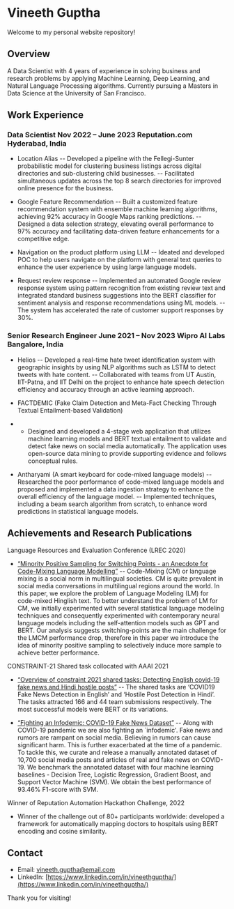 # Vineeth Guptha

Welcome to my personal website repository!

## Overview

A Data Scientist with 4 years of experience in solving business and research problems by applying Machine Learning, Deep Learning, and Natural Language Processing algorithms. Currently pursuing a Masters in Data Science at the University of San Francisco.

## Work Experience

### Data Scientist Nov 2022 – June 2023 Reputation.com Hyderabad, India
-  Location Alias
-- Developed a pipeline with the Fellegi-Sunter probabilistic model for clustering business listings across digital directories and sub-clustering child businesses.
-- Facilitated simultaneous updates across the top 8 search directories for improved online presence for the business.
   
- Google Feature Recommendation
-- Built a customized feature recommendation system with ensemble machine learning algorithms, achieving 92% accuracy in
Google Maps ranking predictions.
-- Designed a data selection strategy, elevating overall performance to 97% accuracy and facilitating data-driven feature
enhancements for a competitive edge.

- Navigation on the product platform using LLM
-- Ideated and developed POC to help users navigate on the platform with general text queries to enhance the user experience by
using large language models.

- Request review response
-- Implemented an automated Google review response system using pattern recognition from existing review text and integrated
standard business suggestions into the BERT classifier for sentiment analysis and response recommendations using ML models.
-- The system has accelerated the rate of customer support responses by 30%.

### Senior Research Engineer June 2021 – Nov 2023 Wipro AI Labs Bangalore, India
- Helios
-- Developed a real-time hate tweet identification system with geographic insights by using NLP algorithms such as LSTM to detect tweets with hate content.
-- Collaborated with teams from UT Austin, IIT-Patna, and IIT Delhi on the project to enhance hate speech detection efficiency and accuracy through an active learning approach.
  
- FACTDEMIC (Fake Claim Detection and Meta-Fact Checking Through Textual Entailment-based Validation)
- - Designed and developed a 4-stage web application that utilizes machine learning models and BERT textual entailment to validate and detect fake news on social media automatically. The application uses open-source data mining to provide supporting evidence
and follows conceptual rules.

- Antharyami (A smart keyboard for code-mixed language models)
-- Researched the poor performance of code-mixed language models and proposed and implemented a data ingestion strategy to enhance the overall efficiency of the language model.
-- Implemented techniques, including a beam search algorithm from scratch, to enhance word predictions in statistical language models.

## Achievements and Research Publications

Language Resources and Evaluation Conference (LREC 2020)
- [“Minority Positive Sampling for Switching Points - an Anecdote for Code-Mixing Language Modelling”](https://aclanthology.org/2020.lrec-1.764/)
-- Code-Mixing (CM) or language mixing is a social norm in multilingual societies. CM is quite prevalent in social media conversations in multilingual regions around the world. In this paper, we explore the problem of Language Modeling (LM) for code-mixed Hinglish text. To better understand the problem of LM for CM, we initially experimented with several statistical language modeling techniques and consequently experimented with contemporary neural language models including the self-attention models such as GPT and BERT. Our analysis suggests switching-points are the main challenge for the LMCM performance drop, therefore in this paper we introduce the idea of minority positive sampling to selectively induce more sample to achieve better performance.

CONSTRAINT-21 Shared task collocated with AAAI 2021
- [“Overview of constraint 2021 shared tasks: Detecting English covid-19 fake news and Hindi hostile posts”](https://link.springer.com/chapter/10.1007/978-3-030-73696-5_5)
-- The shared tasks are ‘COVID19 Fake News Detection in English’ and ‘Hostile Post Detection in Hindi’. The tasks attracted 166 and 44 team submissions respectively. The most successful models were BERT or its variations.

- [“Fighting an Infodemic: COVID-19 Fake News Dataset”](https://arxiv.org/abs/2011.03327)
-- Along with COVID-19 pandemic we are also fighting an `infodemic'. Fake news and rumors are rampant on social media. Believing in rumors can cause significant harm. This is further exacerbated at the time of a pandemic. To tackle this, we curate and release a manually annotated dataset of 10,700 social media posts and articles of real and fake news on COVID-19. We benchmark the annotated dataset with four machine learning baselines - Decision Tree, Logistic Regression, Gradient Boost, and Support Vector Machine (SVM). We obtain the best performance of 93.46% F1-score with SVM.

Winner of Reputation Automation Hackathon Challenge, 2022
- Winner of the challenge out of 80+ participants worldwide: developed a framework for automatically mapping doctors to hospitals
using BERT encoding and cosine similarity.

## Contact

- Email: [vineeth.guptha@email.com](mailto:vineeth.guptha@gmail.com)
- LinkedIn: [https://www.linkedin.com/in/vineethguptha/](https://www.linkedin.com/in/vineethguptha/)

Thank you for visiting!
